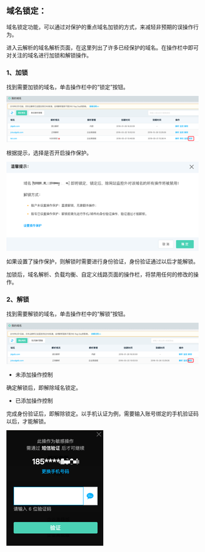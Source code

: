 ## **域名锁定：**

 域名锁定功能，可以通过对保护的重点域名加锁的方式，来减轻非预期的误操作行为。

进入云解析的域名解析页面，在这里列出了许多已经保护的域名。在操作栏中即可对关注的域名进行加锁和解锁操作。

### 1、加锁

找到需要加锁的域名，单击操作栏中的“锁定”按钮。

![lock1](../../../../../image/dns-img/lock1.png)

根据提示，选择是否开启操作保护。

![lock2](../../../../../image/dns-img/lock2.png)

如果设置了操作保护，则解锁时需要进行身份验证，身份验证通过以后才能解锁。

加锁后，域名解析、负载均衡、自定义线路页面的操作栏，将禁用任何的修改的操作。



### 2、解锁

找到需要解锁的域名，单击操作栏中的“解锁”按钮。

![unlock1](../../../../../image/dns-img/unlock1.png)

- 未添加操作控制 

确定解锁后，即解除域名锁定。


- 已添加操作控制

完成身份验证后，即解除锁定。以手机认证为例，需要输入账号绑定的手机验证码以后，才能解锁。

![unlock2](../../../../../image/dns-img/unlock2.png)

